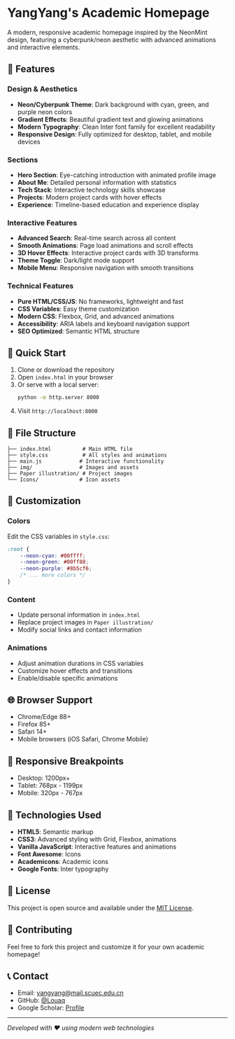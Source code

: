 # YangYang's Academic Homepage

A modern, responsive academic homepage inspired by the NeonMint design, featuring a cyberpunk/neon aesthetic with advanced animations and interactive elements.

## 🌟 Features

### Design & Aesthetics
- **Neon/Cyberpunk Theme**: Dark background with cyan, green, and purple neon colors
- **Gradient Effects**: Beautiful gradient text and glowing animations
- **Modern Typography**: Clean Inter font family for excellent readability
- **Responsive Design**: Fully optimized for desktop, tablet, and mobile devices

### Sections
- **Hero Section**: Eye-catching introduction with animated profile image
- **About Me**: Detailed personal information with statistics
- **Tech Stack**: Interactive technology skills showcase
- **Projects**: Modern project cards with hover effects
- **Experience**: Timeline-based education and experience display

### Interactive Features
- **Advanced Search**: Real-time search across all content
- **Smooth Animations**: Page load animations and scroll effects
- **3D Hover Effects**: Interactive project cards with 3D transforms
- **Theme Toggle**: Dark/light mode support
- **Mobile Menu**: Responsive navigation with smooth transitions

### Technical Features
- **Pure HTML/CSS/JS**: No frameworks, lightweight and fast
- **CSS Variables**: Easy theme customization
- **Modern CSS**: Flexbox, Grid, and advanced animations
- **Accessibility**: ARIA labels and keyboard navigation support
- **SEO Optimized**: Semantic HTML structure

## 🚀 Quick Start

1. Clone or download the repository
2. Open `index.html` in your browser
3. Or serve with a local server:
   ```bash
   python -m http.server 8000
   ```
4. Visit `http://localhost:8000`

## 📁 File Structure

```
├── index.html          # Main HTML file
├── style.css           # All styles and animations
├── main.js            # Interactive functionality
├── img/               # Images and assets
├── Paper illustration/ # Project images
└── Icons/             # Icon assets
```

## 🎨 Customization

### Colors
Edit the CSS variables in `style.css`:
```css
:root {
    --neon-cyan: #00ffff;
    --neon-green: #00ff88;
    --neon-purple: #8b5cf6;
    /* ... more colors */
}
```

### Content
- Update personal information in `index.html`
- Replace project images in `Paper illustration/`
- Modify social links and contact information

### Animations
- Adjust animation durations in CSS variables
- Customize hover effects and transitions
- Enable/disable specific animations

## 🌐 Browser Support

- Chrome/Edge 88+
- Firefox 85+
- Safari 14+
- Mobile browsers (iOS Safari, Chrome Mobile)

## 📱 Responsive Breakpoints

- Desktop: 1200px+
- Tablet: 768px - 1199px
- Mobile: 320px - 767px

## 🔧 Technologies Used

- **HTML5**: Semantic markup
- **CSS3**: Advanced styling with Grid, Flexbox, animations
- **Vanilla JavaScript**: Interactive features and animations
- **Font Awesome**: Icons
- **Academicons**: Academic icons
- **Google Fonts**: Inter typography

## 📄 License

This project is open source and available under the [MIT License](LICENSE).

## 🤝 Contributing

Feel free to fork this project and customize it for your own academic homepage!

## 📞 Contact

- Email: yangyang@mail.scuec.edu.cn
- GitHub: [@Louaq](https://github.com/Louaq)
- Google Scholar: [Profile](https://scholar.google.com/citations?user=ph6q3aQAAAAJ)

---

*Developed with ❤️ using modern web technologies*
